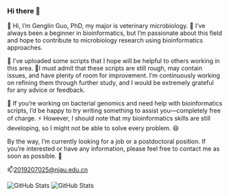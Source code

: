 ### Hi there 👋

<!--
**guogenglin/guogenglin** is a ✨ _special_ ✨ repository because its `README.md` (this file) appears on your GitHub profile.
-->

🔭 Hi, I’m Genglin Guo, PhD, my major is veterinary microbiology. 🌱 I’ve always been a beginner in bioinformatics, but I’m passionate about this field and hope to contribute to microbiology research using bioinformatics approaches.

💬 I’ve uploaded some scripts that I hope will be helpful to others working in this area. 🤔I must admit that these scripts are still rough, may contain issues, and have plenty of room for improvement. I’m continuously working on refining them through further study, and I would be extremely grateful for any advice or feedback.

👯 If you’re working on bacterial genomics and need help with bioinformatics scripts, I’d be happy to try writing something to assist you—completely free of charge. ⚡ However, I should note that my bioinformatics skills are still developing, so I might not be able to solve every problem. 😄

By the way, I’m currently looking for a job or a postdoctoral position. If you’re interested or have any information, please feel free to contact me as soon as possible. 🙏

📫2019207025@njau.edu.cn

![GitHub Stats](https://github-readme-stats.vercel.app/api/?username=guogenglin&show_icons=true&count_private=true&layout=compact&hide=prstheme=radical&transparent=true&hide_border=true)
![GitHub Stats](https://github-readme-stats.vercel.app/api/top-langs/?username=guogenglin&show_icons=true&count_private=true&layout=compact&hide=prstheme=radical&transparent=true&hide_border=true)
